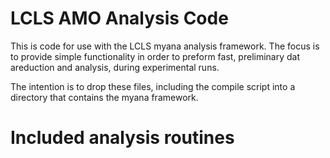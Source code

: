 # LCLS AMO Analysis Code

This is code for use with the LCLS myana analysis framework. The focus is to provide simple functionality in order to preform fast, preliminary dat areduction and analysis, during experimental runs.

The intention is to drop these files, including the compile script into a directory that contains the myana framework.

# Included analysis routines


